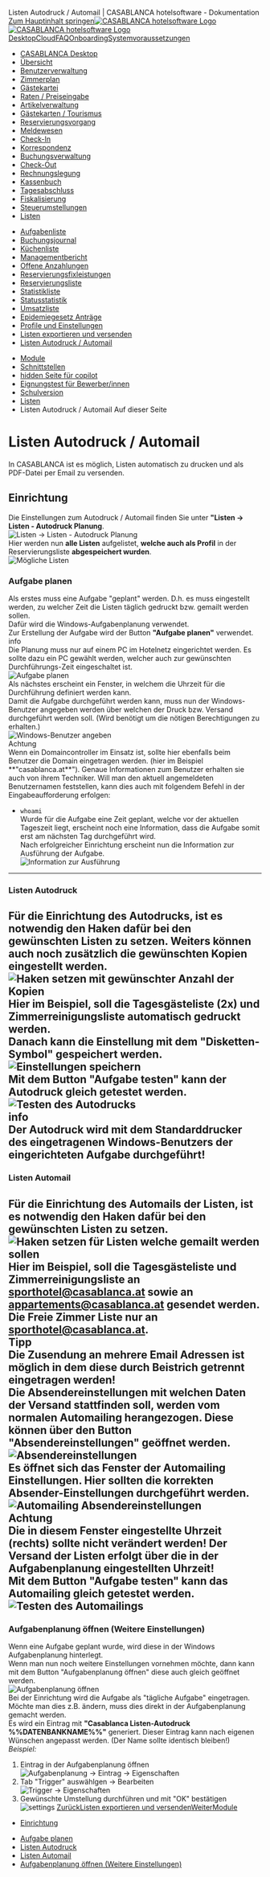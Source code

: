 Listen Autodruck / Automail | CASABLANCA hotelsoftware - Dokumentation  
[Zum Hauptinhalt springen](https://docs.casablanca.at/desktop/lists/list_autoprint_automail/#__docusaurus_skipToContent_fallback)[![CASABLANCA hotelsoftware Logo](https://docs.casablanca.at/img/logo.png) ![CASABLANCA hotelsoftware Logo](https://docs.casablanca.at/img/Casablanca_LOGO_2022_neg.png)](https://docs.casablanca.at/) [Desktop](https://docs.casablanca.at/desktop/desktop/)[Cloud](https://docs.casablanca.at/cloud/cloud_systems/)[FAQ](https://docs.casablanca.at/faq)[Onboarding](https://docs.casablanca.at/onboarding/fiscalization)[Systemvoraussetzungen](https://docs.casablanca.at/system_requirements)  
* [CASABLANCA Desktop](https://docs.casablanca.at/desktop/desktop/)
* [Übersicht](https://docs.casablanca.at/desktop/interface/)
* [Benutzerverwaltung](https://docs.casablanca.at/desktop/user_management/)
* [Zimmerplan](https://docs.casablanca.at/desktop/room_plan/)
* [Gästekartei](https://docs.casablanca.at/desktop/guest_profile/)
* [Raten / Preiseingabe](https://docs.casablanca.at/desktop/raten/)
* [Artikelverwaltung](https://docs.casablanca.at/desktop/articles/)
* [Gästekarten / Tourismus](https://docs.casablanca.at/desktop/guest_cards/)
* [Reservierungsvorgang](https://docs.casablanca.at/desktop/reservation_process/)
* [Meldewesen](https://docs.casablanca.at/desktop/registration/)
* [Check-In](https://docs.casablanca.at/desktop/check_in/)
* [Korrespondenz](https://docs.casablanca.at/desktop/correspondence/)
* [Buchungsverwaltung](https://docs.casablanca.at/desktop/account/)
* [Check-Out](https://docs.casablanca.at/desktop/check-out/)
* [Rechnungslegung](https://docs.casablanca.at/desktop/accounting/)
* [Kassenbuch](https://docs.casablanca.at/desktop/cashbook/)
* [Tagesabschluss](https://docs.casablanca.at/desktop/daily_closing/)
* [Fiskalisierung](https://docs.casablanca.at/desktop/fiscalization/)
* [Steuerumstellungen](https://docs.casablanca.at/desktop/tax_changes/)
* [Listen](https://docs.casablanca.at/desktop/lists/)
+ [Aufgabenliste](https://docs.casablanca.at/desktop/lists/todolist/)
+ [Buchungsjournal](https://docs.casablanca.at/desktop/lists/booking_journal/)
+ [Küchenliste](https://docs.casablanca.at/desktop/lists/catering_list/)
+ [Managementbericht](https://docs.casablanca.at/desktop/lists/managementreport/)
+ [Offene Anzahlungen](https://docs.casablanca.at/desktop/lists/deposit_list/)
+ [Reservierungsfixleistungen](https://docs.casablanca.at/desktop/lists/fixed_reservation_services/)
+ [Reservierungsliste](https://docs.casablanca.at/desktop/lists/reservationlist/)
+ [Statistikliste](https://docs.casablanca.at/desktop/lists/statistiklist/)
+ [Statusstatistik](https://docs.casablanca.at/desktop/lists/statusstatistic/)
+ [Umsatzliste](https://docs.casablanca.at/desktop/lists/saleslist/)
+ [Epidemiegesetz Anträge](https://docs.casablanca.at/desktop/lists/epidemic_law/)
+ [Profile und Einstellungen](https://docs.casablanca.at/desktop/lists/settings/)
+ [Listen exportieren und versenden](https://docs.casablanca.at/desktop/lists/list_export/)
+ [Listen Autodruck / Automail](https://docs.casablanca.at/desktop/lists/list_autoprint_automail/)
* [Module](https://docs.casablanca.at/desktop/module/)
* [Schnittstellen](https://docs.casablanca.at/desktop/interfaces/)
* [hidden Seite für copilot](https://docs.casablanca.at/desktop/hidden_copilot)
* [Eignungstest für Bewerber/innen](https://docs.casablanca.at/desktop/qualification)
* [Schulversion](https://docs.casablanca.at/desktop/schoolversion)  
* [Listen](https://docs.casablanca.at/desktop/lists/)
* Listen Autodruck / Automail
Auf dieser Seite

# Listen Autodruck / Automail  
In CASABLANCA ist es möglich, Listen automatisch zu drucken und als PDF-Datei per Email zu versenden.

## Einrichtung[](https://docs.casablanca.at/desktop/lists/list_autoprint_automail/#einrichtung "Direkter Link zu Einrichtung")  
Die Einstellungen zum Autodruck / Automail finden Sie unter **"Listen -> Listen - Autodruck Planung**.  
![Listen -&gt; Listen - Autodruck Planung](https://docs.casablanca.at/assets/images/load_settings-cf0eaec0b66e5a87f192522f8ccb71e7.png "Listen -> Listen - Autodruck Planung")  
Hier werden nun **alle Listen** aufgelistet, **welche auch als Profil** in der Reservierungsliste **abgespeichert wurden**.  
![Mögliche Listen](https://docs.casablanca.at/assets/images/view_all_lists-f17461f7fd55d1d189bfca023f77db26.png "Mögliche Listen")

### Aufgabe planen[](https://docs.casablanca.at/desktop/lists/list_autoprint_automail/#aufgabe-planen "Direkter Link zu Aufgabe planen")  
Als erstes muss eine Aufgabe "geplant" werden. D.h. es muss eingestellt werden, zu welcher Zeit die Listen täglich gedruckt bzw. gemailt werden sollen.  
Dafür wird die Windows-Aufgabenplanung verwendet.  
Zur Erstellung der Aufgabe wird der Button **"Aufgabe planen"** verwendet.  
info  
Die Planung muss nur auf einem PC im Hotelnetz eingerichtet werden. Es sollte dazu ein PC gewählt werden, welcher auch zur gewünschten Durchführungs-Zeit eingeschaltet ist.  
![Aufgabe planen](https://docs.casablanca.at/assets/images/plan_task-6f099d1783eadc4f7db70823be63de2b.png "Aufgabe planen")  
Als nächstes erscheint ein Fenster, in welchem die Uhrzeit für die Durchführung definiert werden kann.  
Damit die Aufgabe durchgeführt werden kann, muss nun der Windows-Benutzer angegeben werden über welchen der Druck bzw. Versand durchgeführt werden soll. (Wird benötigt um die nötigen Berechtigungen zu erhalten.)  
![Windows-Benutzer angeben](https://docs.casablanca.at/assets/images/plan_task_user-dbbdb338d6bd14aac1b5834425d4f786.png "Windows-Benutzer angeben")  
Achtung  
Wenn ein Domaincontroller im Einsatz ist, sollte hier ebenfalls beim Benutzer die Domain eingetragen werden. (hier im Beispiel **"casablanca.at\**").
Genaue Informationen zum Benutzer erhalten sie auch von ihrem Techniker. Will man den aktuell angemeldeten Benutzernamen feststellen, kann dies auch mit folgendem Befehl in der Eingabeaufforderung erfolgen:  
* `whoami`  
Wurde für die Aufgabe eine Zeit geplant, welche vor der aktuellen Tageszeit liegt, erscheint noch eine Information, dass die Aufgabe somit erst am nächsten Tag durchgeführt wird.  
Nach erfolgreicher Einrichtung erscheint nun die Information zur Ausführung der Aufgabe.  
![Information zur Ausführung](https://docs.casablanca.at/assets/images/information_execution-44537ae237a1641302839ec1c7e8bf3a.png "Information zur Ausführung")  
---

### Listen Autodruck[](https://docs.casablanca.at/desktop/lists/list_autoprint_automail/#listen-autodruck "Direkter Link zu Listen Autodruck")  
Für die Einrichtung des Autodrucks, ist es notwendig den Haken dafür bei den gewünschten Listen zu setzen. Weiters können auch noch zusätzlich die gewünschten Kopien eingestellt werden.  
![Haken setzen mit gewünschter Anzahl der Kopien](https://docs.casablanca.at/assets/images/setting_autoprint_copys-4aec7495d53971322f6899f6ccf88ee2.png "Haken setzen mit gewünschter Anzahl der Kopien")  
Hier im Beispiel, soll die Tagesgästeliste (2x) und Zimmerreinigungsliste automatisch gedruckt werden.  
Danach kann die Einstellung mit dem "Disketten-Symbol" gespeichert werden.  
![Einstellungen speichern](https://docs.casablanca.at/assets/images/save_settings-c0ef272a29b985d9d06d24f4dbfd83d9.png "Einstellungen speichern")  
Mit dem Button "Aufgabe testen" kann der Autodruck gleich getestet werden.  
![Testen des Autodrucks](https://docs.casablanca.at/assets/images/test_autoprint_automail-93f1fd47d4c3c2267b33148fa812388e.png "Testen des Autodrucks")  
info  
Der Autodruck wird mit dem Standarddrucker des eingetragenen Windows-Benutzers der eingerichteten Aufgabe durchgeführt!  
---

### Listen Automail[](https://docs.casablanca.at/desktop/lists/list_autoprint_automail/#listen-automail "Direkter Link zu Listen Automail")  
Für die Einrichtung des Automails der Listen, ist es notwendig den Haken dafür bei den gewünschten Listen zu setzen.  
![Haken setzen für Listen welche gemailt werden sollen](https://docs.casablanca.at/assets/images/automail_activate_lists-9d93d9131d884558f3ed609d0b2b337d.png "Haken setzen für Listen welche gemailt werden sollen")  
Hier im Beispiel, soll die Tagesgästeliste und Zimmerreinigungsliste an sporthotel@casablanca.at sowie an appartements@casablanca.at gesendet werden. Die Freie Zimmer Liste nur an sporthotel@casablanca.at.  
Tipp  
Die Zusendung an mehrere Email Adressen ist möglich in dem diese durch Beistrich getrennt eingetragen werden!  
Die Absendereinstellungen mit welchen Daten der Versand stattfinden soll, werden vom normalen Automailing herangezogen. Diese können über den Button "Absendereinstellungen" geöffnet werden.  
![Absendereinstellungen](https://docs.casablanca.at/assets/images/sender_settings-b34a8c086bd6bb854fbbc3422cebf92e.png "Absendereinstellungen")  
Es öffnet sich das Fenster der Automailing Einstellungen. Hier sollten die korrekten Absender-Einstellungen durchgeführt werden.  
![Automailing Absendereinstellungen](https://docs.casablanca.at/assets/images/automailing_sender_settings-3dca25e274f0679e1e8813e6cd77a45e.png "Automailing Absendereinstellungen")  
Achtung  
Die in diesem Fenster eingestellte Uhrzeit (rechts) sollte nicht verändert werden! Der Versand der Listen erfolgt über die in der Aufgabenplanung eingestellten Uhrzeit!  
Mit dem Button "Aufgabe testen" kann das Automailing gleich getestet werden.  
![Testen des Automailings](https://docs.casablanca.at/assets/images/test_autoprint_automail-93f1fd47d4c3c2267b33148fa812388e.png "Testen des Automailings")  
---

### Aufgabenplanung öffnen (Weitere Einstellungen)[](https://docs.casablanca.at/desktop/lists/list_autoprint_automail/#aufgabenplanung-öffnen-weitere-einstellungen "Direkter Link zu Aufgabenplanung öffnen (Weitere Einstellungen)")  
Wenn eine Aufgabe geplant wurde, wird diese in der Windows Aufgabenplanung hinterlegt.  
Wenn man nun noch weitere Einstellungen vornehmen möchte, dann kann mit dem Button "Aufgabenplanung öffnen" diese auch gleich geöffnet werden.  
![Aufgabenplanung öffnen](https://docs.casablanca.at/assets/images/open_task_settings-3812059917d1f9fadc00be640666d0f8.png "Aufgabenplanung öffnen")  
Bei der Einrichtung wird die Aufgabe als "tägliche Aufgabe" eingetragen. Möchte man dies z.B. ändern, muss dies direkt in der Aufgabenplanung gemacht werden.  
Es wird ein Eintrag mit **"Casablanca Listen-Autodruck %%DATENBANKNAME%%"** generiert. Dieser Eintrag kann nach eigenen Wünschen angepasst werden. (Der Name sollte identisch bleiben!)  
*Beispiel:*  
1. Eintrag in der Aufgabenplanung öffnen  
![Aufgabenplanung -&gt; Eintrag -&gt; Eigenschaften](https://docs.casablanca.at/assets/images/task_settings-d1e6b50de4893c17946ce95e97b76830.png "Aufgabenplanung -> Eintrag -> Eigenschaften")
2. Tab "Trigger" auswählgen -> Bearbeiten  
![Trigger -&gt; Eigenschaften](https://docs.casablanca.at/assets/images/trigger-86881491d9201ba395cff58183852de8.png "Trigger -> Eigenschaften")
3. Gewünschte Umstellung durchführen und mit "OK" bestätigen  
![settings](https://docs.casablanca.at/assets/images/trigger_settings-06cd90a6c33db342128baac7b072621d.png)
[ZurückListen exportieren und versenden](https://docs.casablanca.at/desktop/lists/list_export/)[WeiterModule](https://docs.casablanca.at/desktop/module/)  
* [Einrichtung](https://docs.casablanca.at/desktop/lists/list_autoprint_automail/#einrichtung)
+ [Aufgabe planen](https://docs.casablanca.at/desktop/lists/list_autoprint_automail/#aufgabe-planen)
+ [Listen Autodruck](https://docs.casablanca.at/desktop/lists/list_autoprint_automail/#listen-autodruck)
+ [Listen Automail](https://docs.casablanca.at/desktop/lists/list_autoprint_automail/#listen-automail)
+ [Aufgabenplanung öffnen (Weitere Einstellungen)](https://docs.casablanca.at/desktop/lists/list_autoprint_automail/#aufgabenplanung-öffnen-weitere-einstellungen)